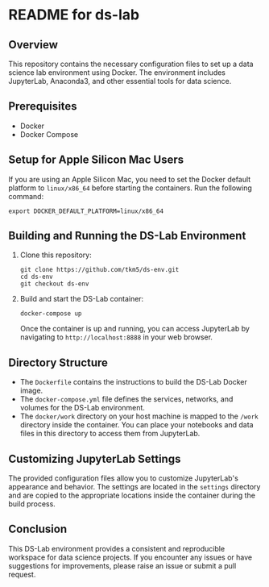 # README for ds-lab

## Overview

This repository contains the necessary configuration files to set up a data science lab environment using Docker. The environment includes JupyterLab, Anaconda3, and other essential tools for data science.

## Prerequisites

- Docker
- Docker Compose

## Setup for Apple Silicon Mac Users

If you are using an Apple Silicon Mac, you need to set the Docker default platform to `linux/x86_64` before starting the containers. Run the following command:

```shell
export DOCKER_DEFAULT_PLATFORM=linux/x86_64
```

## Building and Running the DS-Lab Environment
1. Clone this repository:
    ```shell
    git clone https://github.com/tkm5/ds-env.git
    cd ds-env
    git checkout ds-env
    ```
2. Build and start the DS-Lab container:
    ```shell
    docker-compose up
    ```
    Once the container is up and running, you can access JupyterLab by navigating to `http://localhost:8888` in your web browser.

## Directory Structure
- The `Dockerfile` contains the instructions to build the DS-Lab Docker image.
- The `docker-compose.yml` file defines the services, networks, and volumes for the DS-Lab environment.
- The `docker/work` directory on your host machine is mapped to the `/work` directory inside the container. You can place your notebooks and data files in this directory to access them from JupyterLab.

## Customizing JupyterLab Settings
The provided configuration files allow you to customize JupyterLab's appearance and behavior. The settings are located in the `settings` directory and are copied to the appropriate locations inside the container during the build process.

## Conclusion
This DS-Lab environment provides a consistent and reproducible workspace for data science projects. If you encounter any issues or have suggestions for improvements, please raise an issue or submit a pull request.
